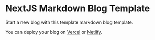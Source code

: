 # NextJS Markdown Blog Template

Start a new blog with this template markdown blog template.

You can deploy your blog on [Vercel](https://vercel.com) or [Netlify](https://netlify.com).
